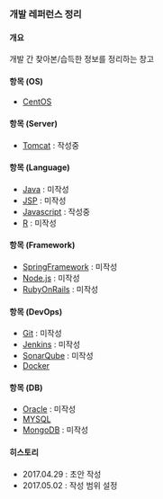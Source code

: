 ### 개발 레퍼런스 정리

#### 개요
개발 간 찾아본/습득한 정보를 정리하는 창고

#### 항목 (OS)
- [CentOS](https://github.com/juneyoung/DEV-INFOS/blob/master/CentOS/README.md) 

#### 항목 (Server)
- [Tomcat](https://github.com/juneyoung/DEV-INFOS/blob/master/Tomcat/README.md) : 작성중

#### 항목 (Language)
- [Java]() : 미작성
- [JSP]() : 미작성
- [Javascript](https://github.com/juneyoung/DEV-INFOS/tree/master/Javascript) : 작성중
- [R]() : 미작성

#### 항목 (Framework)
- [SpringFramework]() : 미작성
- [Node.js]() : 미작성
- [RubyOnRails]() : 미작성

#### 항목 (DevOps)
- [Git]() : 미작성
- [Jenkins]() : 미작성
- [SonarQube]() : 미작성
- [Docker](https://github.com/juneyoung/DEV-INFOS/blob/master/Docker/README.md)

#### 항목 (DB)
- [Oracle]() : 미작성
- [MYSQL](https://github.com/juneyoung/DEV-INFOS/blob/master/MYSQL/README.md)
- [MongoDB]() : 미작성

#### 히스토리
- 2017.04.29 : 초안 작성
- 2017.05.02 : 작성 범위 설정
